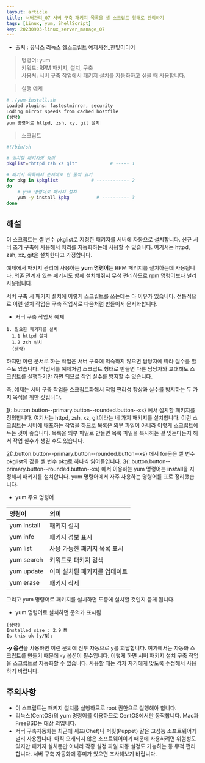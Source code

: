 ```yaml
---
layout: article
title: 서버관리_07 서버 구축 패키지 목록을 셸 스크립트 형태로 관리하기
tags: [Linux, yum, ShellScript]
key: 20230903-linux_server_manage_07
---
```


- 출처 : 유닉스 리눅스 쉘스크립트 예제사전_한빛미디어  

> 명령어: yum    
> 키워드: RPM 패키지, 설치, 구축     
> 사용처: 서버 구축 작업에서 패키지 설치를 자동화하고 싶을 때 사용합니다.  

> 실행 예제  

```bash
# ./yum-install.sh
Loaded plugins: fastestmirror, security
Loding mirror speeds from cached hostfile
(생략)
yum 명령어로 httpd, zsh, xy, git 설치
```

> 스크립트

```bash
#!/bin/sh

# 설치할 패키지명 정의
pkglist="httpd zsh xz git"            # ----- 1

# 패키지 목록에서 순서대로 한 줄씩 읽기
for pkg in $pkglist            # ------------ 2
do
    # yum 명령어로 패키지 설치
    yum -y install $pkg          # ---------- 3
done
```

## **해설**

이 스크립트는 셸 변수 pkglist로 지정한 패키지를 서버에 자동으로 설치합니다. 신규 서버 초기 구축에 사용해서 처리를 자동화하는데 사용할 수 있습니다. 여기서는 httpd, zsh, xz, git을 설치한다고 가정합니다.

예제에서 패키지 관리에 사용하는 **yum 명령어**는 RPM 패키지를 설치하는데 사용됩니다. 의존 관계가 있는 패키지도 함께 설치해줘서 무척 편리하므로 rpm 명령어보다 널리 사용됩니다.

서버 구축 시 패키지 설치에 이렇게 스크립트를 쓰는데는 다 이유가 있습니다. 전통적으로 이런 설치 작업은 구축 작업서로 다음처럼 만들어서 문서화합니다.

- 서버 구축 작업서 예제
```
1. 필요한 패키지를 설치
  1.1 httpd 설치
  1.2 zsh 설치
  (생략)
```

하지만 이런 문서로 하는 작업은 서버 구축에 익숙하지 않으면 담당자에 따라 실수를 할 수도 있습니다. 작업서를 예제처럼 스크립트 형태로 만들면 다른 담당자와 교대해도 스크립트를 실행하기만 하면 되므로 작업 실수를 방지할 수 있습니다.

즉, 예제는 서버 구축 작업을 스크립트화해서 작업 편리성 향상과 실수를 방지하는 두 가지 목적을 위한 것입니다. 

[1](#){:.button.button--primary.button--rounded.button--xs} 에서 설치할 패키지를 정의합니다. 여기서는 httpd, zsh, xz, git이라는 네 가지 패키지를 설치합니다. 이런 스크립트는 서버에 배포하는 작업을 하므로 목록은 외부 파일이 아니라 이렇게 스크립트에 두는 것이 좋습니다. 목록을 외부 파일로 만들면 목록 파일을 복사하는 걸 잊는다든지 해서 작업 실수가 생길 수도 있습니다.

[2](#){:.button.button--primary.button--rounded.button--xs} 에서 for문은 셸 변수 pkglist의 값을 셸 변수 pkg로 하나씩 읽어들입니다. [3](#){:.button.button--primary.button--rounded.button--xs} 에서 이용하는 yum 명령어는 **install**을 지정해서 패키지를 설치합니다. yum 명령어에서 자주 사용하는 명령어를 표로 정리했습니다.

- yum 주요 명령어

| 명령어 | 의미 |
|:--------|:--------|
|yum install|패키지 설치|
|yum info|패키지 정보 표시|
|yum list|사용 가능한 패키지 목록 표시|
|yum search|키워드로 패키지 검색|
|yum update|이미 설치된 패키지를 업데이트|
|yum erase|패키지 삭제|

그리고 yum 명령어로 패키지를 설치하면 도중에 설치할 것인지 묻게 됩니다.

- yum 명령어로 설치하면 문의가 표시됨
```
(생략)
Installed size : 2.9 M
Is this ok [y/N]:
```

**-y 옵션**을 사용하면 이런 문의에 전부 자동으로 y를 회답합니다. 여기에서는 자동화 스크립트를 만들기 때문에 -y 옵션이 필수입니다. 이렇게 하면 서버 패키지 설치 구축 작업을 스크립트로 자동화할 수 있습니다. 사용할 때는 각자 자기에게 맞도록 수정해서 사용하기 바랍니다.

## **주의사항**

- 이 스크립트는 패키지 설치를 실행하므로 root 권한으로 실행해야 합니다.
- 리눅스(CentOS)의 yum 명령어를 이용하므로 CentOS에서만 동작합니다. Mac과 FreeBSD는 대상 외입니다.
- 서버 구축자동화는 최근에 셰프(Chef)나 퍼핏(Puppet) 같은 고성능 소프트웨어가 널리 사용됩니다. 아직 오래되지 않은 소프트웨어이기 때문에 사용하려면 위험성도 있지만 패키지 설치뿐만 아니라 각종 설정 파일 자동 설정도 가능하는 등 무척 편리합니다. 서버 구축 자동화에 흥미가 있으면 조사해보기 바랍니다.